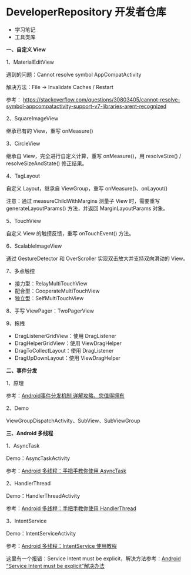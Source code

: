 # DeveloperRepository 开发者仓库

- 学习笔记
- 工具类库

**一、自定义 View**

1、MaterialEditView

遇到的问题：Cannot resolve symbol AppCompatActivity

解决方法：File -> Invalidate Caches / Restart

参考：
https://stackoverflow.com/questions/30803405/cannot-resolve-symbol-appcompatactivity-support-v7-libraries-arent-recognized

2、SquareImageView

继承已有的 View，重写 onMeasure()

3、CircleView

继承自 View，完全进行自定义计算，重写 onMeasure()，用 resolveSize() / resolveSizeAndState() 修正结果。

4、TagLayout

自定义 Layout，继承自 ViewGroup，重写 onMeasure()、onLayout()

注意：通过 measureChildWithMargins 测量子 View 时，需要重写 generateLayoutParams() 方法，并返回
MarginLayoutParams 对象。

5、TouchView

自定义 View 的触摸反馈，重写 onTouchEvent() 方法。

6、ScalableImageView

通过 GestureDetector 和 OverScroller 实现双击放大并支持双向滑动的 View。

7、多点触控

- 接力型：RelayMultiTouchView
- 配合型：CooperateMultiTouchView
- 独立型：SelfMultiTouchView

8、手写 ViewPager：TwoPagerView

9、拖拽

- DragListenerGridView：使用 DragListener
- DragHelperGridView：使用 ViewDragHelper
- DragToCollectLayout：使用 DragListener
- DragUpDownLayout：使用 ViewDragHelper

**二、事件分发**

1、原理

参考：[Android事件分发机制 详解攻略，您值得拥有](https://blog.csdn.net/carson_ho/article/details/54136311)

2、Demo

ViewGroupDispatchActivity、SubView、SubViewGroup

**三、Android 多线程**

1、AsyncTask

Demo：AsyncTaskActivity

参考：[Android 多线程：手把手教你使用 AsyncTask](https://www.jianshu.com/p/ee1342fcf5e7?utm_campaign=haruki&utm_content=note&utm_medium=reader_share&utm_source=weixin)

2、HandlerThread

Demo：HandlerThreadActivity

参考：[Android 多线程：手把手教你使用 HandlerThread](https://www.jianshu.com/p/9c10beaa1c95)

3、IntentService

Demo：IntentServiceActivity

参考：[Android 多线程：IntentService 使用教程](https://www.jianshu.com/p/af62781fefba)

这里有一个报错：Service Intent must be explicit，解决方法参考：[Android “Service Intent must be explicit”解决办法](https://blog.csdn.net/u013058549/article/details/54949500)
